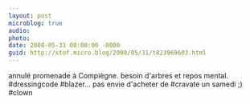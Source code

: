 ```yaml
---
layout: post
microblog: true
audio: 
photo: 
date: 2008-05-31 00:00:00 -0000
guid: http://xtof.micro.blog/2008/05/31/t823969603.html
---
```

annulé promenade à Compiègne. besoin d'arbres et repos mental. #dressingcode #blazer... pas envie d'acheter de #cravate un samedi ;) #clown
